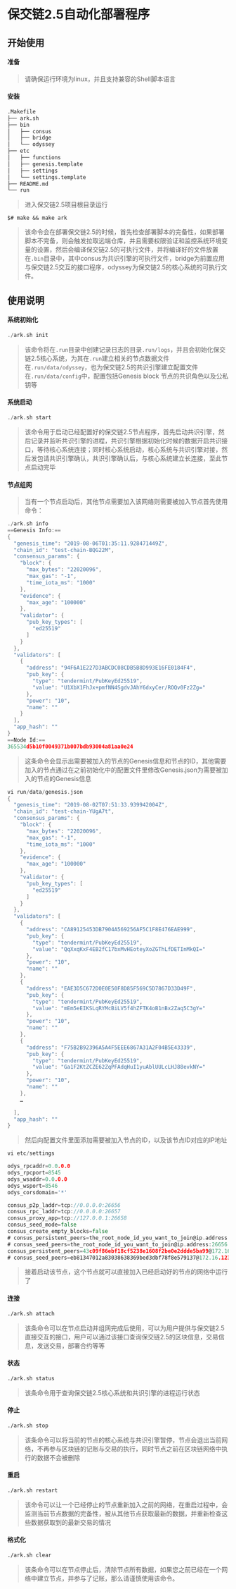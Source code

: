 # 保交链2.5自动化部署程序

## 开始使用

#### 准备

> 请确保运行环境为linux，并且支持兼容的Shell脚本语言

#### 安装

```sh
.Makefile
├── ark.sh
├── bin
│   ├── consus
│   ├── bridge
│   └── odyssey
├── etc
│   ├── functions
│   ├── genesis.template
│   ├── settings
│   └── settings.template
├── README.md
└── run
```

> 进入保交链2.5项目根目录运行

```shell
$# make && make ark
```

> 该命令会在部署保交链2.5的时候，首先检查部署脚本的完备性，如果部署脚本不完备，则会触发拉取远端仓库，并且需要权限验证和监控系统环境变量的设置，然后会编译保交链2.5的可执行文件，并将编译好的文件放置在`.bin`目录中，其中consus为共识引擎的可执行文件，bridge为前置应用与保交链2.5交互的接口程序，odyssey为保交链2.5的核心系统的可执行文件。

## 使用说明

#### 系统初始化

```go
./ark.sh init
```

> 该命令将在`.run`目录中创建记录日志的目录`.run/logs`，并且会初始化保交链2.5核心系统，为其在`.run`建立相关的节点数据文件在`.run/data/odyssey`，也为保交链2.5的共识引擎建立配置文件在`.run/data/config`中，配置包括Genesis block 节点的共识角色以及公私钥等

#### 系统启动

```go
./ark.sh start
```

> 该命令用于启动已经配置好的保交链2.5节点程序，首先启动共识引擎，然后记录并监听共识引擎的进程，共识引擎根据初始化时候的数据开启共识接口，等待核心系统连接；同时核心系统启动，核心系统与共识引擎对接，然后发包请共识引擎确认，共识引擎确认后，与核心系统建立长连接，至此节点启动完毕

#### 节点组网

> 当有一个节点启动后，其他节点需要加入该网络则需要被加入节点首先使用命令：

```go
./ark.sh info
==Genesis Info:==
{
  "genesis_time": "2019-08-06T01:35:11.928471449Z",
  "chain_id": "test-chain-BQG22M",
  "consensus_params": {
    "block": {
      "max_bytes": "22020096",
      "max_gas": "-1",
      "time_iota_ms": "1000"
    },
    "evidence": {
      "max_age": "100000"
    },
    "validator": {
      "pub_key_types": [
        "ed25519"
      ]
    }
  },
  "validators": [
    {
      "address": "94F6A1E227D3ABCDC08CDB5B8D993E16FE0184F4",
      "pub_key": {
        "type": "tendermint/PubKeyEd25519",
        "value": "U1XbX1FhJx+pmfNN4SgdvJAhY6dxyCer/ROQv0Fz2Zg="
      },
      "power": "10",
      "name": ""
    }
  ],
  "app_hash": ""
}  
==Node Id:== 
365534d5b10f0049371b007bdb93004a81aa0e24
```

> 这条命令会显示出需要被加入的节点的Genesis信息和节点的ID，其他需要加入的节点通过在之前初始化中的配置文件里修改Genesis.json为需要被加入的节点的Genesis信息

```go
vi run/data/genesis.json
{
  "genesis_time": "2019-08-02T07:51:33.939942004Z",
  "chain_id": "test-chain-YUgA7t",
  "consensus_params": {
    "block": {
      "max_bytes": "22020096",
      "max_gas": "-1",
      "time_iota_ms": "1000"
    },
    "evidence": {
      "max_age": "100000"
    },
    "validator": {
      "pub_key_types": [
        "ed25519"
      ]
    }
  },
  "validators": [
    {
      "address": "CA89125453DB7904A569256AF5C1F8E476EAE999",
      "pub_key": {
        "type": "tendermint/PubKeyEd25519",
        "value": "QqXxqKxF4EB2fC17bxMvHEoteyXoZGThLfDETInMkQI="
      },
      "power": "10",
      "name": ""
    },
	{
      "address": "EAE3D5C672D0E0E50F8D85F569C5D7867D33D49F",
      "pub_key": {
        "type": "tendermint/PubKeyEd25519",
        "value": "mEm5eEIKSLqRYMcBiLV5f4hZFTK4oB1nBx2Zaq5C3gY="
      },
      "power": "10",
      "name": ""
    },
	{
      "address": "F75B2B92396A5A4F5EEE6867A31A2F04B5E43339",
      "pub_key": {
        "type": "tendermint/PubKeyEd25519",
        "value": "Ga1F2KtZCZE62ZqPFAdqHuI1yuAblUULcLHJ88evkNY="
      },
      "power": "10",
      "name": ""
    },
	…

  ], 
  "app_hash": ""
}
```

> 然后向配置文件里面添加需要被加入节点的ID，以及该节点ID对应的IP地址

```go
vi etc/settings

odys_rpcaddr=0.0.0.0
odys_rpcport=8545
odys_wsaddr=0.0.0.0
odys_wsport=8546
odys_corsdomain='*'

consus_p2p_laddr=tcp://0.0.0.0:26656
consus_rpc_laddr=tcp://0.0.0.0:26657
consus_proxy_app=tcp://127.0.0.1:26658
consus_seed_mode=false
consus_create_empty_blocks=false
# consus_persistent_peers=the_root_node_id_you_want_to_join@ip.address:26656
# consus_seed_peers=the_root_node_id_you_want_to_join@ip.address:26656
consus_persistent_peers=43c09f86ebf18cf5238e1608f2be0e2ddde5ba99@172.16.124.96:26656,5b7560fb1aa403184d6009ef9f83b22ebe2c4fee@172.16.124.97:26656,5b9158219545385a83acd1d90eb66a90c706e3c2@172.16.124.98:26656,f3f83113829d814e08602a752f7c60320143b8f1@172.16.124.99:26656
# consus_seed_peers=eb81347012a83038638369bed3dbf78f8e579137@172.16.123.66:26656

```

> 接着启动该节点，这个节点就可以直接加入已经启动好的节点的网络中运行了

#### 连接

```sh
./ark.sh attach
```

> 该条命令可以在节点启动并组网完成后使用，可以为用户提供与保交链2.5直接交互的接口，用户可以通过该接口查询保交链2.5的区块信息，交易信息，发送交易，部署合约等等

#### 状态

```sh
./ark.sh status
```

> 该条命令用于查询保交链2.5核心系统和共识引擎的进程运行状态

#### 停止

```sh
./ark.sh stop
```

> 该条命令可以将当前的节点的核心系统与共识引擎暂停，节点会退出当前网络，不再参与区块链的记账与交易的执行，同时节点之前在区块链网络中执行的数据不会被删除

#### 重启

```sh
./ark.sh restart
```

> 该命令可以让一个已经停止的节点重新加入之前的网络，在重启过程中，会监测当前节点数据的完备性，被从其他节点获取最新的数据，并重新检查这些数据获取到的最新交易的情况

#### 格式化

```sh
./ark.sh clear
```

> 该条命令可以在节点停止后，清除节点所有数据，如果您之前已经在一个网络中建立节点，并参与了记账，那么请谨慎使用该命令。

